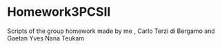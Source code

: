 # Homework3PCSII
Scripts of the group homework made by me , Carlo Terzi di Bergamo and Gaetan Yves Nana Teukam

